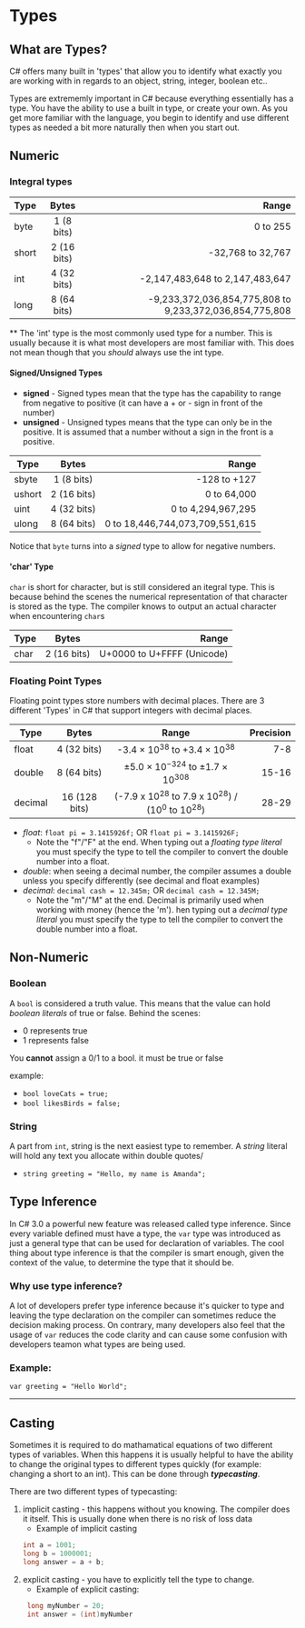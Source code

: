 ﻿# Types

## What are Types?

C# offers many built in 'types' that allow you to identify what exactly you are 
working with in regards to an object, string, integer, boolean etc..

Types are extrememly important in C# because everything essentially has a type. You have the ability to use 
a built in type, or create your own. As you get more familiar with the language, you begin to identify and use different
types as needed a bit more naturally then when you start out. 

## Numeric

### Integral types

Type  | Bytes | Range |
 ------------ | :-----------: | -----------: |
byte       | 1 (8 bits) | 0 to 255 |
short       | 2 (16 bits) | -32,768 to 32,767 |
int       | 4 (32 bits) | -2,147,483,648 to 2,147,483,647 |
long       | 8 (64 bits) | -9,233,372,036,854,775,808 to 9,233,372,036,854,775,808 |

** The 'int' type is the most commonly used type for a number. This is usually because it is what most 
developers are most familiar with. This does not mean though that you *should* always use the int type.

#### Signed/Unsigned Types

- **signed** - Signed types mean that the type has the capability to range from negative to positive (it can have a + or - sign in front of the number)
- **unsigned** - Unsigned types means that the type can only be in the positive. It is assumed that a number without a sign in the front is a positive. 

Type  | Bytes | Range |
 ------------ | :-----------: | -----------: |
sbyte       | 1 (8 bits) | -128 to +127 |
ushort       | 2 (16 bits) | 0 to 64,000 |
uint       | 4 (32 bits) | 0 to 4,294,967,295 |
ulong       | 8 (64 bits) | 0 to 18,446,744,073,709,551,615 |

Notice that `byte` turns into a *signed* type to allow for negative numbers. 

#### 'char' Type
`char` is short for character, but is still considered an itegral type. This is because behind the scenes the numerical representation of that 
character is stored as the type. The compiler knows to output an actual character when encountering `char`s 

Type  | Bytes | Range |
 ------------ | :-----------: | -----------: |
char       | 2 (16 bits) | U+0000 to U+FFFF (Unicode) |

### Floating Point Types
Floating point types store numbers with decimal places. There are 3 different 'Types' in C# that support integers with decimal places. 

Type  | Bytes | Range | Precision
 ------------ | :-----------: | :-----------: | -----------:
float       | 4 (32 bits) | -3.4 × 10<sup>38</sup> to +3.4 × 10<sup>38</sup> | 7-8 |
double       | 8 (64 bits) | ±5.0 × 10<sup>−324</sup> to ±1.7 × 10<sup>308</sup> | 15-16 |
decimal       | 16 (128 bits) | (-7.9 x 10<sup>28</sup> to 7.9 x 10<sup>28</sup>) / (10<sup>0</sup> to 10<sup>28</sup>) | 28-29 |

- *float*: `float pi = 3.1415926f;` OR `float pi = 3.1415926F;`
	- Note the "f"/"F" at the end. When typing out a *floating type literal* you must specify the type to tell the compiler to convert the double number into a float.
- *double*: when seeing a decimal number, the compiler assumes a double unless you specify differently (see decimal and float examples) 
- *decimal*: `decimal cash = 12.345m;` OR `decimal cash = 12.345M;`
	- Note the "m"/"M" at the end. Decimal is primarily used when working with money (hence the 'm').  hen typing out a *decimal type literal* you must specify the type to tell the compiler to convert the double number into a float.

## Non-Numeric

### Boolean
A `bool` is considered a truth value. This means that the value can hold *boolean literals* of true or false. Behind the scenes:
- 0 represents true 
- 1 represents false

You **cannot** assign a 0/1 to a bool. it must be true or false <br /> 

example: 
- `bool loveCats = true;` 
- `bool likesBirds = false;`

### String
A part from `int`, string is the next easiest type to remember. A *string* literal will hold any text you allocate within double quotes/
- `string greeting = "Hello, my name is Amanda";`


## Type Inference
In C# 3.0 a powerful new feature was released called type inference. Since every variable defined must have a type, the `var` type was introduced as just a general type that can be used for declaration of variables.
The cool thing about type inference is that the compiler is smart enough, given the context of the value, to determine the type that it should be. 

### Why use type inference?
A lot of developers prefer type inference because it's quicker to type and leaving the type declaration on the compiler can sometimes reduce the decision making process.
On contrary, many developers also feel that the usage of `var` reduces the code clarity and can cause some confusion with developers teamon what types are being used.  

### Example:
`var greeting = "Hello World";`

<hr />

## Casting
Sometimes it is required to do mathamatical equations of two different types of variables. When this happens it is usually helpful to have the ability to change
the original types to different types quickly (for example: changing a short to an int). This can be done through ***typecasting***. 

There are two different types of typecasting:
1. implicit casting - this happens without you knowing. The compiler does it itself. This is usually done when there is no risk of loss data
	- Example of implicit casting
	```csharp
	int a = 1001;
	long b = 1000001;
	long answer = a + b;
	```
2. explicit casting - you have to explicitly tell the type to change. 
	- Example of explicit casting: 
	```csharp
	 long myNumber = 20;
	 int answer = (int)myNumber
	```

